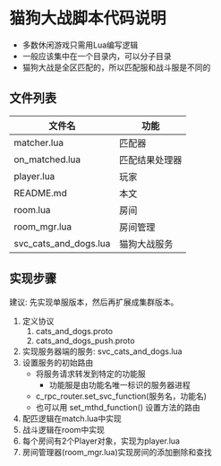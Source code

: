 # 猫狗大战脚本代码说明

* 多数休闲游戏只需用Lua编写逻辑
* 一般应该集中在一个目录内，可以分子目录
* 猫狗大战是全区匹配的，所以匹配服和战斗服是不同的

## 文件列表

文件名						| 功能
----------------------------|-----------------
matcher.lua                 | 匹配器
on_matched.lua              | 匹配结果处理器
player.lua                  | 玩家
README.md                   | 本文
room.lua                    | 房间
room_mgr.lua                | 房间管理
svc_cats_and_dogs.lua       | 猫狗大战服务

## 实现步骤

建议: 先实现单服版本，然后再扩展成集群版本。

1. 定义协议
	1. cats_and_dogs.proto
	2. cats_and_dogs_push.proto
1. 实现服务器端的服务: svc_cats_and_dogs.lua
1. 设置服务的初始路由
	* 将服务请求转发到特定的功能服
		* 功能服是由功能名唯一标识的服务器进程
	* c_rpc_router.set_svc_function(服务名，功能名)
	* 也可以用 set_mthd_function() 设置方法的路由
1. 配匹逻辑在match.lua中实现
1. 战斗逻辑在room中实现
1. 每个房间有2个Player对象，实现为player.lua
1. 房间管理器(room_mgr.lua)实现房间的添加删除和查找
